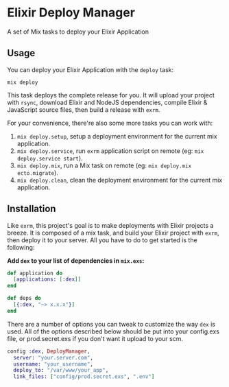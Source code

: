 # Elixir Deploy Manager

A set of Mix tasks to deploy your Elixir Application

## Usage

You can deploy your Elixir Application with the `deploy` task:

```shell
mix deploy
```

This task deploys the complete release for you. It will upload your project with `rsync`, download Elixir and NodeJS dependencies, compile Elixir & JavaScript source files, then build a release with `exrm`.

For your convenience, there're also some more tasks you can work with:

1. `mix deploy.setup`, setup a deployment environment for the current mix application.
2. `mix deploy.service`, run `exrm` application script on remote (eg: `mix deploy.service start`).
3. `mix deploy.mix`, run a Mix task on remote (eg: `mix deploy.mix ecto.migrate`).
4. `mix deploy.clean`, clean the deployment environment for the current mix application.

## Installation

Like `exrm`, this project's goal is to make deployments with Elixir projects a breeze. It is composed of a mix task, and build your Elixir project with `exrm`, then deploy it to your server. All you have to do to get started is the following:

**Add `dex` to your list of dependencies in `mix.exs`:**

```elixir
def application do
  [applications: [:dex]]
end

def deps do
  [{:dex, "~> x.x.x"}]
end
```

There are a number of options you can tweak to customize the way `dex` is used. All of the options described below should be put into your config.exs file, or prod.secret.exs if you don't want it upload to your scm.

```elixir
config :dex, DeployManager,
  server: "your.server.com",
  username: "your_username",
  deploy_to: "/var/www/your_app",
  link_files: ["config/prod.secret.exs", ".env"]

```
